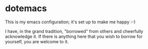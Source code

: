 # dotemacs

This is my emacs configuration; it's set up to make me happy :-) 

I have, in the grand tradition, "borrowed" from others and cheerfully
acknowledge it.  If there is anything here that you wish to borrow for
yourself, you are welcome to it.
